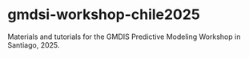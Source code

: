 # gmdsi-workshop-chile2025
Materials and tutorials for the GMDIS Predictive Modeling Workshop in Santiago, 2025.

